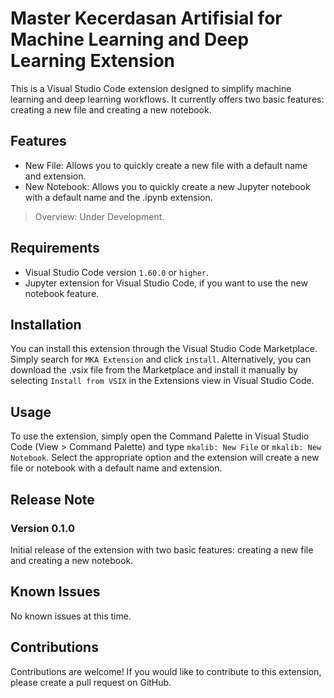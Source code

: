 # Master Kecerdasan Artifisial for Machine Learning and Deep Learning Extension

This is a Visual Studio Code extension designed to simplify machine learning and deep learning workflows. It currently offers two basic features: creating a new file and creating a new notebook.

## Features

* New File: Allows you to quickly create a new file with a default name and extension.
* New Notebook: Allows you to quickly create a new Jupyter notebook with a default name and the .ipynb extension.

> Overview: Under Development.

## Requirements

* Visual Studio Code version `1.60.0` or `higher`.
* Jupyter extension for Visual Studio Code, if you want to use the new notebook feature.

## Installation

You can install this extension through the Visual Studio Code Marketplace. Simply search for `MKA Extension` and click `install`. Alternatively, you can download the .vsix file from the Marketplace and install it manually by selecting `Install from VSIX` in the Extensions view in Visual Studio Code.



## Usage
To use the extension, simply open the Command Palette in Visual Studio Code (View > Command Palette) and type `mkalib: New File` or `mkalib: New Notebook`. Select the appropriate option and the extension will create a new file or notebook with a default name and extension.

## Release Note
### Version 0.1.0
Initial release of the extension with two basic features: creating a new file and creating a new notebook.

## Known Issues
No known issues at this time.

## Contributions
Contributions are welcome! If you would like to contribute to this extension, please create a pull request on GitHub.

<!-- ## Extension Settings

Include if your extension adds any VS Code settings through the `contributes.configuration` extension point.

For example:

This extension contributes the following settings:

* `myExtension.enable`: Enable/disable this extension.
* `myExtension.thing`: Set to `blah` to do something.

## Known Issues

Calling out known issues can help limit users opening duplicate issues against your extension.

## Release Notes

Users appreciate release notes as you update your extension.

### 1.0.0

Initial release of ...

### 1.0.1

Fixed issue #.

### 1.1.0

Added features X, Y, and Z.

---

## Working with Markdown

You can author your README using Visual Studio Code.  Here are some useful editor keyboard shortcuts:

* Split the editor (`Cmd+\` on macOS or `Ctrl+\` on Windows and Linux)
* Toggle preview (`Shift+Cmd+V` on macOS or `Shift+Ctrl+V` on Windows and Linux)
* Press `Ctrl+Space` (Windows, Linux, macOS) to see a list of Markdown snippets

## For more information

* [Visual Studio Code's Markdown Support](http://code.visualstudio.com/docs/languages/markdown)
* [Markdown Syntax Reference](https://help.github.com/articles/markdown-basics/)

**Enjoy!** -->
